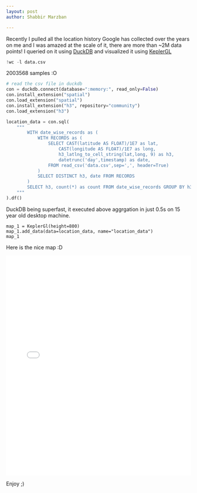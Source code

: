 ```yaml
---
layout: post
author: Shabbir Marzban

---
```

Recently I pulled all the location history Google has collected over the years
on me and I was amazed at the scale of it, there are more than ~2M data points! I queried on it using [DuckDB](https://duckdb.org/) and visualized it using [KeplerGL](https://kepler.gl/)

```python
!wc -l data.csv 
```
2003568 samples :O

```python
# read the csv file in duckdb
con = duckdb.connect(database=":memory:", read_only=False)
con.install_extension("spatial")
con.load_extension("spatial")
con.install_extension("h3", repository="community")
con.load_extension("h3")

location_data = con.sql(
    """
        WITH date_wise_records as (
            WITH RECORDS as (
                SELECT CAST(latitude AS FLOAT)/1E7 as lat,
                    CAST(longitude AS FLOAT)/1E7 as long, 
                    h3_latlng_to_cell_string(lat,long, 9) as h3,
                    datetrunc('day',timestamp) as date,
                FROM read_csv('data.csv',sep=',', header=True)
            )
            SELECT DISTINCT h3, date FROM RECORDS
        )
        SELECT h3, count(*) as count FROM date_wise_records GROUP BY h3
    """
).df()
``` 
DuckDB being superfast, it executed above aggrgation in just 0.5s on 15 year old desktop machine.

``` 
map_1 = KeplerGl(height=800)
map_1.add_data(data=location_data, name="location_data")
map_1
``` 
Here is the nice map :D
<div style="display: flex; justify-content: center;">
    <iframe src="{{ '/assets/location_data.html' | relative_url }}" width="100%" height="600px" frameborder="0"></iframe>
</div>

Enjoy ;)